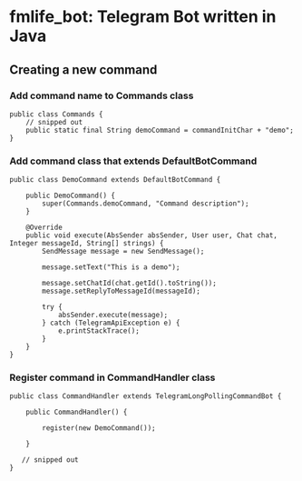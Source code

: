 # fmlife_bot: Telegram Bot written in Java

## Creating a new command
### Add command name to Commands class
```
public class Commands {
    // snipped out
    public static final String demoCommand = commandInitChar + "demo";
}
```
 
### Add command class that extends DefaultBotCommand 
```
public class DemoCommand extends DefaultBotCommand {

    public DemoCommand() {
        super(Commands.demoCommand, "Command description");
    }

    @Override
    public void execute(AbsSender absSender, User user, Chat chat, Integer messageId, String[] strings) {
        SendMessage message = new SendMessage();
	
        message.setText("This is a demo");

        message.setChatId(chat.getId().toString());
        message.setReplyToMessageId(messageId);

        try {
            absSender.execute(message);
        } catch (TelegramApiException e) {
            e.printStackTrace();
        }
    }
}
```
### Register command in CommandHandler class
```
public class CommandHandler extends TelegramLongPollingCommandBot {

    public CommandHandler() {
	
        register(new DemoCommand());

    }

   // snipped out
}
```